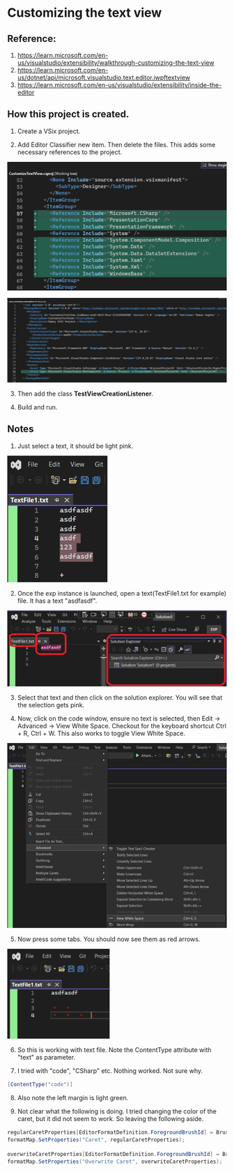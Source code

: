 # Customizing the text view

## Reference: 
1. https://learn.microsoft.com/en-us/visualstudio/extensibility/walkthrough-customizing-the-text-view
2. https://learn.microsoft.com/en-us/dotnet/api/microsoft.visualstudio.text.editor.iwpftextview
3. https://learn.microsoft.com/en-us/visualstudio/extensibility/inside-the-editor

## How this project is created. 
1. Create a VSix project.

2. Add Editor Classifier new item. Then delete the files. This adds some necessary references to the project.

![Added Necessary references](images/51_50AdditionsToCsProjFile.jpg)

![Manifest Changes](images/50_50AdditionsToVSixManifest.jpg)

3. Then add the class **TestViewCreationListener**.

4. Build and run. 

## Notes

1. Just select a text, it should be light pink. 

![Selection of text](images/52_30Selection.jpg)

2. Once the exp instance is launched, open a text(TextFile1.txt for example) file. It has a text "asdfasdf".

![Open Text File](images/52_50OpeningATextFile.jpg)

3. Select that text and then click on the solution explorer. You will see that the selection gets pink. 

4. Now, click on the code window, ensure no text is selected, then Edit -> Advanced -> View White Space. Checkout for the keyboard shortcut Ctrl + R, Ctrl + W. This also works to toggle View White Space.

![View White Spaces](images/53_50EditAdvanced.jpg)

5. Now press some tabs. You should now see them as red arrows.

![Tabs Shown as red arrows](images/54_50TabsShownAsRedArrows.jpg)

6. So this is working with text file. Note the ContentType attribute with "text" as parameter. 

7. I tried with "code", "CSharp" etc. Nothing worked. Not sure why.  

```cs
[ContentType("code")]
```

8. Also note the left margin is light green. 

9. Not clear what the following is doing. I tried changing the color of the caret, but it did not seem to work. So leaving the following aside.

```cs
regularCaretProperties[EditorFormatDefinition.ForegroundBrushId] = Brushes.Magenta;
formatMap.SetProperties("Caret", regularCaretProperties);

overwriteCaretProperties[EditorFormatDefinition.ForegroundBrushId] = Brushes.Turquoise;
formatMap.SetProperties("Overwrite Caret", overwriteCaretProperties);
```
